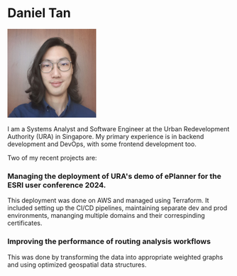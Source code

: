 # Daniel Tan

<img src="/assets/img/myFace.jpg" alt="" width="200" />
<br/>

I am a Systems Analyst and Software Engineer at the Urban Redevelopment Authority (URA) in Singapore.
My primary experience is in backend development and DevOps, with some frontend development too.  

Two of my recent projects are:

### Managing the deployment of URA's demo of ePlanner for the ESRI user conference 2024.
This deployment was done on AWS and managed using Terraform. It included setting up the CI/CD pipelines, maintaining separate dev and prod environments, mananging multiple domains and their correspinding certificates.

### Improving the performance of routing analysis workflows
This was done by transforming the data into appropriate weighted graphs and using optimized geospatial data structures.
